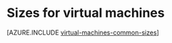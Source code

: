 <properties
 pageTitle="Virtual machine sizes | Microsoft Azure"
 description="Lists the different sizes for virtual machines and their capacities."
 services="virtual-machines-linux"
 documentationCenter=""
 authors="cynthn"
 manager="timlt"
 editor=""
 tags="azure-resource-manager,azure-service-management"/>

<tags
ms.service="virtual-machines-linux"
 ms.devlang="na"
 ms.topic="article"
 ms.tgt_pltfrm="vm-linux"
 ms.workload="infrastructure-services"
 ms.date="01/05/2016"
 ms.author="cynthn"/>

# Sizes for virtual machines


[AZURE.INCLUDE [virtual-machines-common-sizes](../../includes/virtual-machines-common-sizes.md)]
